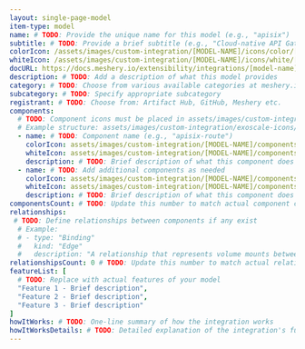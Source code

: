 ```yaml
---
layout: single-page-model
item-type: model
name: # TODO: Provide the unique name for this model (e.g., "apisix")
subtitle: # TODO: Provide a brief subtitle (e.g., "Cloud-native API Gateway")
colorIcon: /assets/images/custom-integration/[MODEL-NAME]/icons/color/[MODEL-NAME]-color.svg
whiteIcon: /assets/images/custom-integration/[MODEL-NAME]/icons/white/[MODEL-NAME]-white.svg
docURL: https://docs.meshery.io/extensibility/integrations/[model-name] # Leave empty if no documentation is available
description: # TODO: Add a description of what this model provides
category: # TODO: Choose from various available categories at meshery.io/catalog/models
subcategory: # TODO: Specify appropriate subcategory
registrant: # TODO: Choose from: Artifact Hub, GitHub, Meshery etc.
components: 
  # TODO: Component icons must be placed in assets/images/custom-integration/
  # Example structure: assets/images/custom-integration/exoscale-icons/components/2fa-icon.svg
  - name: # TODO: Component name (e.g., "apisix-route")
    colorIcon: assets/images/custom-integration/[MODEL-NAME]/components/[COMPONENT-NAME]/icons/color/[COMPONENT-NAME]-color.svg
    whiteIcon: assets/images/custom-integration/[MODEL-NAME]/components/[COMPONENT-NAME]/icons/white/[COMPONENT-NAME]-white.svg
    description: # TODO: Brief description of what this component does
  - name: # TODO: Add additional components as needed
    colorIcon: assets/images/custom-integration/[MODEL-NAME]/components/[COMPONENT-NAME]/icons/color/[COMPONENT-NAME]-color.svg
    whiteIcon: assets/images/custom-integration/[MODEL-NAME]/components/[COMPONENT-NAME]/icons/white/[COMPONENT-NAME]-white.svg
    description: # TODO: Brief description of what this component does
componentsCount: # TODO: Update this number to match actual component count
relationships: 
 # TODO: Define relationships between components if any exist
  # Example:
  # - type: "Binding"
  #   kind: "Edge"
  #   description: "A relationship that represents volume mounts between components"
relationshipsCount: 0 # TODO: Update this number to match actual relationship count
featureList: [
  # TODO: Replace with actual features of your model
  "Feature 1 - Brief description",
  "Feature 2 - Brief description", 
  "Feature 3 - Brief description"
]
howItWorks: # TODO: One-line summary of how the integration works
howItWorksDetails: # TODO: Detailed explanation of the integration's functionality
---
```

